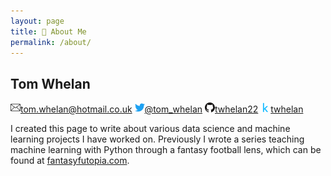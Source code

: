 ```yaml
---
layout: page
title: 👤 About Me
permalink: /about/
---
```


## Tom Whelan
<img src="/images/email_icon.png" alt="email" width="16"/>[tom.whelan@hotmail.co.uk](mailto:tom.whelan@hotmail.co.uk) <img src="/images/twitter_icon.png" alt="twitter" width="16"/>[@tom_whelan](https://twitter.com/tom_whelan) <img src="/images/github_icon.png" alt="github" width="16"/>[twhelan22](https://github.com/twhelan22) <img src="/images/kaggle_icon.png" alt="kaggle" width="16"/>[twhelan](https://www.kaggle.com/twhelan)

I created this page to write about various data science and machine learning projects I have worked on. Previously I wrote a series teaching machine learning with Python through a fantasy football lens, which can be found at [fantasyfutopia.com](http://www.fantasyfutopia.com/python-for-fantasy-football-introduction/).
